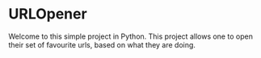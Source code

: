 # URLOpener
Welcome to this simple project in Python. This project allows one to open their set of favourite urls, based on what they are doing. 
